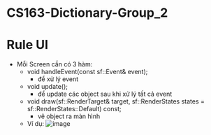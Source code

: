# CS163-Dictionary-Group_2

# Rule UI
- Mỗi Screen cần có 3 hàm:
  - void handleEvent(const sf::Event& event);
    - để xử lý event
  - void update();
    - để update các object sau khi xử lý tất cả event
  - void draw(sf::RenderTarget& target, sf::RenderStates states = sf::RenderStates::Default) const;
    - vẽ object ra màn hình
  - Ví dụ:
  ![image](https://github.com/Monarchuwu/CS163-Dictionary-Group_2/assets/75823146/c2d8531b-926f-4896-9c97-c864e973d149)
